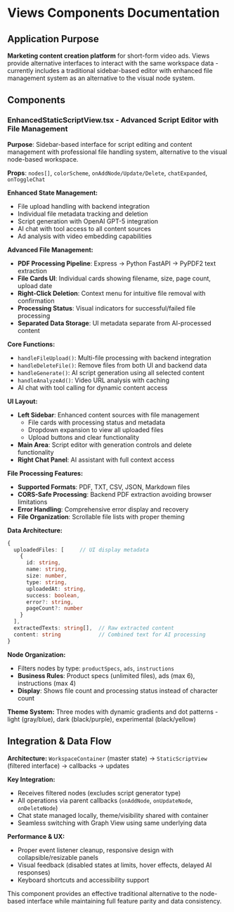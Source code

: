 # Views Components Documentation

## Application Purpose
**Marketing content creation platform** for short-form video ads. Views provide alternative interfaces to interact with the same workspace data - currently includes a traditional sidebar-based editor with enhanced file management system as an alternative to the visual node system.

## Components

### EnhancedStaticScriptView.tsx - Advanced Script Editor with File Management

**Purpose**: Sidebar-based interface for script editing and content management with professional file handling system, alternative to the visual node-based workspace.

**Props**: `nodes[]`, `colorScheme`, `onAddNode/Update/Delete`, `chatExpanded`, `onToggleChat`

**Enhanced State Management:**
- File upload handling with backend integration
- Individual file metadata tracking and deletion
- Script generation with OpenAI GPT-5 integration
- AI chat with tool access to all content sources
- Ad analysis with video embedding capabilities

**Advanced File Management:**
- **PDF Processing Pipeline**: Express → Python FastAPI → PyPDF2 text extraction
- **File Cards UI**: Individual cards showing filename, size, page count, upload date
- **Right-Click Deletion**: Context menu for intuitive file removal with confirmation
- **Processing Status**: Visual indicators for successful/failed file processing
- **Separated Data Storage**: UI metadata separate from AI-processed content

**Core Functions:**
- `handleFileUpload()`: Multi-file processing with backend integration
- `handleDeleteFile()`: Remove files from both UI and backend data
- `handleGenerate()`: AI script generation using all selected content
- `handleAnalyzeAd()`: Video URL analysis with caching
- AI chat with tool calling for dynamic content access

**UI Layout:**
- **Left Sidebar**: Enhanced content sources with file management
  - File cards with processing status and metadata
  - Dropdown expansion to view all uploaded files
  - Upload buttons and clear functionality
- **Main Area**: Script editor with generation controls and delete functionality
- **Right Chat Panel**: AI assistant with full context access

**File Processing Features:**
- **Supported Formats**: PDF, TXT, CSV, JSON, Markdown files
- **CORS-Safe Processing**: Backend PDF extraction avoiding browser limitations  
- **Error Handling**: Comprehensive error display and recovery
- **File Organization**: Scrollable file lists with proper theming

**Data Architecture:**
```typescript
{
  uploadedFiles: [     // UI display metadata
    {
      id: string,
      name: string, 
      size: number,
      type: string,
      uploadedAt: string,
      success: boolean,
      error?: string,
      pageCount?: number
    }
  ],
  extractedTexts: string[],  // Raw extracted content
  content: string            // Combined text for AI processing
}
```

**Node Organization:**
- Filters nodes by type: `productSpecs`, `ads`, `instructions`
- **Business Rules**: Product specs (unlimited files), ads (max 6), instructions (max 4)
- **Display**: Shows file count and processing status instead of character count

**Theme System:**
Three modes with dynamic gradients and dot patterns - light (gray/blue), dark (black/purple), experimental (black/yellow)

## Integration & Data Flow

**Architecture:** `WorkspaceContainer` (master state) → `StaticScriptView` (filtered interface) → callbacks → updates

**Key Integration:**
- Receives filtered nodes (excludes script generator type)
- All operations via parent callbacks (`onAddNode`, `onUpdateNode`, `onDeleteNode`)
- Chat state managed locally, theme/visibility shared with container
- Seamless switching with Graph View using same underlying data

**Performance & UX:**
- Proper event listener cleanup, responsive design with collapsible/resizable panels
- Visual feedback (disabled states at limits, hover effects, delayed AI responses)
- Keyboard shortcuts and accessibility support

This component provides an effective traditional alternative to the node-based interface while maintaining full feature parity and data consistency.